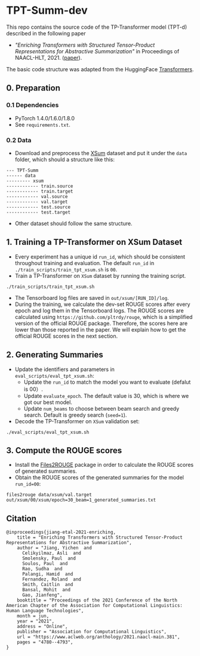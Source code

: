 # TPT-Summ-dev
This repo contains the source code of the TP-Transformer model (TPT-d) described in the following paper 
* *"Enriching Transformers with Structured Tensor-Product Representations for Abstractive Summarization"* in Proceedings of NAACL-HLT, 2021. ([paper](https://www.aclweb.org/anthology/2021.naacl-main.381.pdf)).

The basic code structure was adapted from the HuggingFace [Transformers](https://github.com/huggingface/transformers).

## 0. Preparation
### 0.1 Dependencies
* PyTorch 1.4.0/1.6.0/1.8.0
* See `requirements.txt`.

### 0.2 Data
* Download and preprocess the [XSum](https://github.com/EdinburghNLP/XSum) dataset and put it under the ```data``` folder, which should a structure like this:
```
--- TPT-Summ
------ data
--------- xsum
------------ train.source
------------ train.target
------------ val.source
------------ val.target
------------ test.source
------------ test.target
```
* Other dataset should follow the same structure.


## 1. Training a TP-Transformer on XSum Dataset
* Every experiment has a unique id `run_id`, which should be consistent throughout training and evaluation. The default `run_id` 
in `./train_scripts/train_tpt_xsum.sh` is `00`.
* Train a TP-Transformer on `XSum` dataset by running the training script. 
```
./train_scripts/train_tpt_xsum.sh
```
* The Tensorboard log files are saved in `out/xsum/[RUN_ID]/log`.
* During the training, we calculate the dev-set ROUGE scores after every epoch and log them in the Tensorboard logs. The ROUGE scores 
are calculated using `https://github.com/pltrdy/rouge`, which is a simplified version of the official ROUGE package. 
Therefore, the scores here are lower than those reported in the paper. 
We will explain how to get the official ROUGE scores in the next section.

## 2. Generating Summaries
* Update the identifiers and parameters in `eval_scripts/eval_tpt_xsum.sh`:
    * Update the `run_id` to match the model you want to evaluate (defalut is 00）.
    * Update `evaluate_epoch`. The default value is 30, which is where we got our best model.
    * Update `num_beams` to choose between beam search and greedy search. Default is greedy search (`seed=1`).
* Decode the TP-Transformer on `XSum` validation set:
```
./eval_scripts/eval_tpt_xsum.sh
```

## 3. Compute the ROUGE scores
* Install the [Files2ROUGE](https://github.com/pltrdy/files2rouge) package in order to calculate the ROUGE scores of generated summaries.
* Obtain the ROUGE scores of the generated summaries for the model `run_id=00`:
```
files2rouge data/xsum/val.target out/xsum/00/xsum/epoch=30_beam=1_generated_summaries.txt
```

## Citation
```
@inproceedings{jiang-etal-2021-enriching,
    title = "Enriching Transformers with Structured Tensor-Product Representations for Abstractive Summarization",
    author = "Jiang, Yichen  and
      Celikyilmaz, Asli  and
      Smolensky, Paul  and
      Soulos, Paul  and
      Rao, Sudha  and
      Palangi, Hamid  and
      Fernandez, Roland  and
      Smith, Caitlin  and
      Bansal, Mohit  and
      Gao, Jianfeng",
    booktitle = "Proceedings of the 2021 Conference of the North American Chapter of the Association for Computational Linguistics: Human Language Technologies",
    month = jun,
    year = "2021",
    address = "Online",
    publisher = "Association for Computational Linguistics",
    url = "https://www.aclweb.org/anthology/2021.naacl-main.381",
    pages = "4780--4793",
}